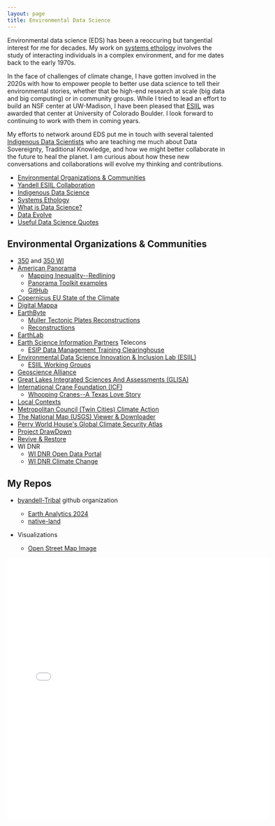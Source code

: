 ```yaml
---
layout: page
title: Environmental Data Science
---
```


Environmental data science (EDS) has been a reoccuring but tangential interest for me
for decades. My work on [systems ethology](/pages/ewing/) involves the study of
interacting individuals in a complex environment, and for me dates back to the early 1970s.

In the face of challenges of climate change, I have gotten involved in the 2020s with how to empower people to better use data science to tell their environmental stories, whether that be high-end research at scale (big data and big computing) or in community groups. While I tried to lead an effort to build an NSF center at UW-Madison, I have been pleased that [ESIIL](https://esiil.org) was awarded that center at University of Colorado Boulder. I look forward to continuing to work with them in coming years.

My efforts to network around EDS put me in touch with several talented [Indigenous Data Scientists](/pages/indigenous/) who are teaching me much about Data Sovereignty, Traditional Knowledge,
and how we might better collaborate in the future to heal the planet.
I am curious about how these new conversations and collaborations will evolve my thinking and contributions.

- [Environmental Organizations & Communities](#environmental-organizations-communities)
- [Yandell ESIIL Collaboration](https://byandell.github.io/ESIIL/)
- [Indigenous Data Science](/pages/indigenous/)
- [Systems Ethology](/pages/ewing/)
- [What is Data Science?](/What-is-Data-Science/)
- [Data Evolve](/Data-Evolve/)
- [Useful Data Science Quotes](/Useful-Data-Science-Quotes/)

## Environmental Organizations & Communities

* [350](https://350.org/) and [350 WI](https://350wisconsin.org/)
* [American Panorama](https://dsl.richmond.edu/panorama/)
  * [Mapping Inequality--Redlining](https://dsl.richmond.edu/panorama/redlining/)
  * [Panorama Toolkit examples](http://americanpanorama.github.io/panorama/)
  * [GitHub](https://github.com/americanpanorama)
* [Copernicus EU State of the Climate](https://climate.copernicus.eu/)
* [Digital Mappa](https://www.digitalmappa.org/)
* [EarthByte](https://www.earthbyte.org/)
  * [Muller Tectonic Plates Reconstructions](https://www.earthbyte.org/category/reconstructions/muller-et-al-2019/)
  * [Reconstructions](https://www.earthbyte.org/category/reconstructions/)
* [EarthLab]()
* [Earth Science Information Partners](https://www.esipfed.org/) Telecons
  * [ESIP Data Management Training Clearinghouse](https://dmtclearinghouse.esipfed.org/about) 
* [Environmental Data Science Innovation & Inclusion Lab (ESIIL)](https://esiil.org)
  * [ESIIL Working Groups](https://esiil.org/working-groups)
* [Geoscience Alliance](https://geosciencealliance.org) 
* [Great Lakes Integrated Sciences And Assessments (GLISA)](https://glisa.umich.edu/)
* [International Crane Foundation (ICF)](https://savingcranes.org/)
  * [Whooping Cranes--A Texas Love Story](https://earthwatch.org/stories/whooping-cranes-texas-love-story)
* [Local Contexts](https://localcontexts.org/)
* [Metropolitan Council (Twin Cities) Climate Action](https://metrocouncil.org/Planning/Climate.aspx)
* [The National Map (USGS) Viewer & Downloader](https://apps.nationalmap.gov/)
* [Perry World House's Global Climate Security Atlas](https://global.upenn.edu/perryworldhouse/global-climate-security-atlas)
* [Project DrawDown](https://drawdown.org/)
* [Revive & Restore](https://reviverestore.org/)
* WI DNR
  * [WI DNR Open Data Portal](https://data-wi-dnr.opendata.arcgis.com/)
  * [WI DNR Climate Change](https://dnr.wisconsin.gov/climatechange)
  
## My Repos

- [byandell-Tribal](https://github.com/byandell-Tribal) github organization
  - [Earth Analytics 2024 ](https://github.com/byandell-Tribal/EarthAnalytics_2024)
  - [native-land](https://github.com/byandell-Tribal/native-land)

- Visualizations
  - [Open Street Map Image](https://www.openstreetmap.org/)

<embed type="text/html" src="/images/osm.html" width="600" height="600">


